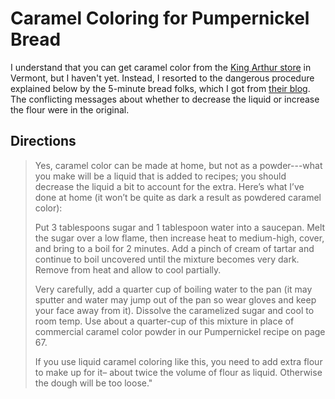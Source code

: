 # Caramel Coloring for Pumpernickel Bread

I understand that you can get caramel color from the [King Arthur store](http://www.kingarthurflour.com/visit/) in Vermont, but I haven't yet.  Instead, I resorted to the dangerous procedure explained below by the 5-minute bread folks, which I got from [their blog](http://www.artisanbreadinfive.com/2008/10/26/pumpernickel-bread-how-to-make-your-own-caramel-coloring).  The conflicting messages about whether to decrease the liquid or increase the flour were in the original.

## Directions

> Yes, caramel color can be made at home, but not as a powder---what you make will be a liquid that is added to recipes; you should decrease the liquid a bit to account for the extra. Here’s what I’ve done at home (it won’t be quite as dark a result as powdered caramel color): 
>
> Put 3 tablespoons sugar and 1 tablespoon water into a saucepan. Melt the sugar over a low flame, then increase heat to medium-high, cover, and bring to a boil for 2 minutes. Add a pinch of cream of tartar and continue to boil uncovered until the mixture becomes very dark. Remove from heat and allow to cool partially. 
>
> Very carefully, add a quarter cup of boiling water to the pan (it may sputter and water may jump out of the pan so wear gloves and keep your face away from it). Dissolve the caramelized sugar and cool to room temp. Use about a quarter-cup of this mixture in place of commercial caramel color powder in our Pumpernickel recipe on page 67.
>
> If you use liquid caramel coloring like this, you need to add extra flour to make up for it– about twice the volume of flour as liquid.  Otherwise the dough will be too loose."

